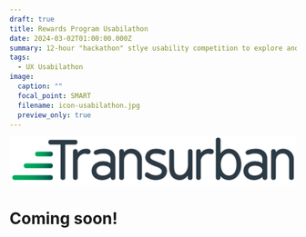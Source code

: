 ```yaml
---
draft: true
title: Rewards Program Usabilathon
date: 2024-03-02T01:00:00.000Z
summary: 12-hour "hackathon" stlye usability competition to explore and create a novel rewards program for a toll-road mobile application.
tags:
  - UX Usabilathon
image:
  caption: ""
  focal_point: SMART
  filename: icon-usabilathon.jpg
  preview_only: true
---
```


![Transurban banner](logo-header.png)

# Coming soon!

